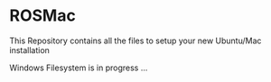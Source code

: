# ROSMac
This Repository contains all the files to setup your new Ubuntu/Mac installation

Windows Filesystem is in progress ...
